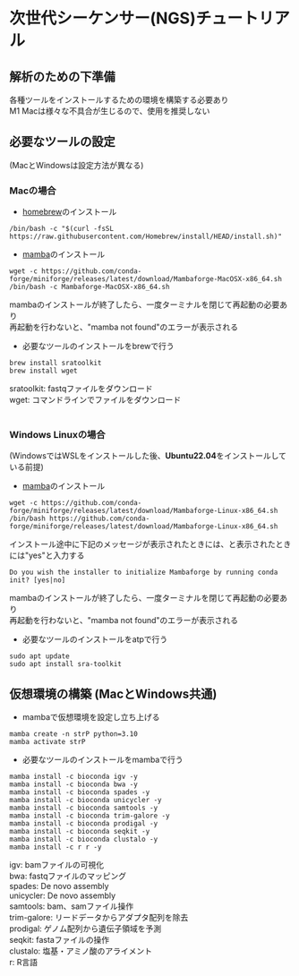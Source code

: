 # 次世代シーケンサー(NGS)チュートリアル 
  
## 解析のための下準備
各種ツールをインストールするための環境を構築する必要あり  
M1 Macは様々な不具合が生じるので、使用を推奨しない

## 必要なツールの設定
(MacとWindowsは設定方法が異なる)  

### Macの場合
- [homebrew](https://brew.sh/index_ja)のインストール
```
/bin/bash -c "$(curl -fsSL https://raw.githubusercontent.com/Homebrew/install/HEAD/install.sh)"	
```
- [mamba](https://github.com/conda-forge/miniforge)のインストール
```
wget -c https://github.com/conda-forge/miniforge/releases/latest/download/Mambaforge-MacOSX-x86_64.sh
/bin/bash -c Mambaforge-MacOSX-x86_64.sh
```
mambaのインストールが終了したら、一度ターミナルを閉じて再起動の必要あり  
再起動を行わないと、"mamba not found"のエラーが表示される

- 必要なツールのインストールをbrewで行う
```
brew install sratoolkit  
brew install wget  
```
sratoolkit: fastqファイルをダウンロード  
wget: コマンドラインでファイルをダウンロード  
<br>  

### Windows Linuxの場合
(WindowsではWSLをインストールした後、**Ubuntu22.04**をインストールしている前提)
- [mamba](https://github.com/conda-forge/miniforge)のインストール
```
wget -c https://github.com/conda-forge/miniforge/releases/latest/download/Mambaforge-Linux-x86_64.sh
/bin/bash https://github.com/conda-forge/miniforge/releases/latest/download/Mambaforge-Linux-x86_64.sh  
```
インストール途中に下記のメッセージが表示されたときには、と表示されたときには"yes"と入力する  
```
Do you wish the installer to initialize Mambaforge by running conda init? [yes|no]
```

mambaのインストールが終了したら、一度ターミナルを閉じて再起動の必要あり   
再起動を行わないと、"mamba not found"のエラーが表示される
  
- 必要なツールのインストールをatpで行う
```
sudo apt update
sudo apt install sra-toolkit
```

## 仮想環境の構築 (MacとWindows共通)
- mambaで仮想環境を設定し立ち上げる
```
mamba create -n strP python=3.10
mamba activate strP
```

- 必要なツールのインストールをmambaで行う
```
mamba install -c bioconda igv -y
mamba install -c bioconda bwa -y
mamba install -c bioconda spades -y
mamba install -c bioconda unicycler -y
mamba install -c bioconda samtools -y
mamba install -c bioconda trim-galore -y
mamba install -c bioconda prodigal -y
mamba install -c bioconda seqkit -y
mamba install -c bioconda clustalo -y
mamba install -c r r -y
```
igv: bamファイルの可視化  
bwa: fastqファイルのマッピング  
spades: De novo assembly  
unicycler: De novo assembly  
samtools: bam、samファイル操作  
trim-galore: リードデータからアダプタ配列を除去  
prodigal: ゲノム配列から遺伝子領域を予測   
seqkit: fastaファイルの操作  
clustalo: 塩基・アミノ酸のアライメント  
r: R言語 
